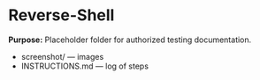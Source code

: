 # Reverse-Shell
**Purpose:** Placeholder folder for authorized testing documentation.
- screenshot/ — images
- INSTRUCTIONS.md — log of steps
